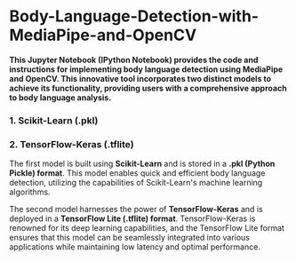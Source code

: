 # Body-Language-Detection-with-MediaPipe-and-OpenCV
**This Jupyter Notebook (IPython Notebook) provides the code and instructions for implementing body language detection using MediaPipe and OpenCV. This innovative tool incorporates two distinct models to achieve its functionality, providing users with a comprehensive approach to body language analysis.**
### 1. Scikit-Learn (.pkl)
### 2. TensorFlow-Keras (.tflite)

The first model is built using **Scikit-Learn** and is stored in a **.pkl (Python Pickle) format**. This model enables quick and efficient body language detection, utilizing the capabilities of Scikit-Learn's machine learning algorithms.

The second model harnesses the power of **TensorFlow-Keras** and is deployed in a **TensorFlow Lite (.tflite) format**. TensorFlow-Keras is renowned for its deep learning capabilities, and the TensorFlow Lite format ensures that this model can be seamlessly integrated into various applications while maintaining low latency and optimal performance.


